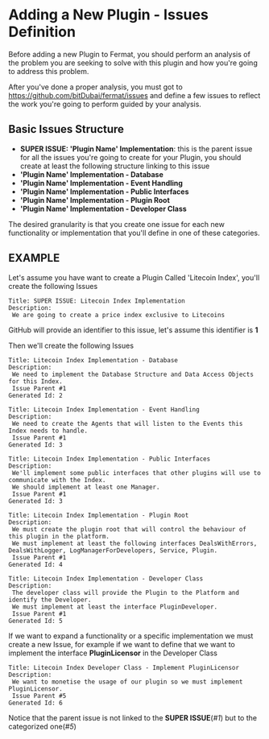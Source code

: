 # Adding a New Plugin - Issues Definition

Before adding a new Plugin to Fermat, you should perform an analysis of the problem you are seeking to solve with this plugin and how you're going to address this problem.

After you've done a proper analysis, you must got to https://github.com/bitDubai/fermat/issues and define a few issues to reflect the work you're going to perform guided by your analysis.

## Basic Issues Structure

* **SUPER ISSUE: 'Plugin Name' Implementation**: this is the parent issue for all the issues you're going to create for your Plugin, you should create at least the following structure linking to this issue
 * **'Plugin Name' Implementation - Database**
 * **'Plugin Name' Implementation - Event Handling**
 * **'Plugin Name' Implementation - Public Interfaces**
 * **'Plugin Name' Implementation - Plugin Root**
 * **'Plugin Name' Implementation - Developer Class**

The desired granularity is that you create one issue for each new functionality or implementation that you'll define in one of these categories.  

## EXAMPLE 

Let's assume you have want to create a Plugin Called 'Litecoin Index', you'll create the following Issues 
```
Title: SUPER ISSUE: Litecoin Index Implementation
Description: 
 We are going to create a price index exclusive to Litecoins
```
GitHub will provide an identifier to this issue, let's assume this identifier is **1**
 
Then we'll create the following Issues
```
Title: Litecoin Index Implementation - Database
Description: 
 We need to implement the Database Structure and Data Access Objects for this Index. 
 Issue Parent #1
Generated Id: 2
```

```
Title: Litecoin Index Implementation - Event Handling
Description: 
 We need to create the Agents that will listen to the Events this Index needs to handle. 
 Issue Parent #1
Generated Id: 3
```

```
Title: Litecoin Index Implementation - Public Interfaces
Description: 
 We'll implement some public interfaces that other plugins will use to communicate with the Index. 
 We should implement at least one Manager. 
 Issue Parent #1
Generated Id: 3
```

```
Title: Litecoin Index Implementation - Plugin Root
Description: 
 We must create the plugin root that will control the behaviour of this plugin in the platform. 
 We must implement at least the following interfaces DealsWithErrors, DealsWithLogger, LogManagerForDevelopers, Service, Plugin. 
 Issue Parent #1
Generated Id: 4
```

```
Title: Litecoin Index Implementation - Developer Class
Description:
 The developer class will provide the Plugin to the Platform and identify the Developer. 
 We must implement at least the interface PluginDeveloper.
 Issue Parent #1
Generated Id: 5
```
If we want to expand a functionality or a specific implementation we must create a new Issue, for example if we want to define that we want to implement the interface **PluginLicensor** in the Developer Class
```
Title: Litecoin Index Developer Class - Implement PluginLicensor
Description: 
 We want to monetise the usage of our plugin so we must implement PluginLicensor. 
 Issue Parent #5
Generated Id: 6
```
Notice that the parent issue is not linked to the **SUPER ISSUE**(*#1*) but to the categorized one(*#5*)
